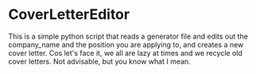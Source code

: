 # CoverLetterEditor

This is a simple python script that reads a generator file and edits out the company_name and the position you are applying to, and creates a new cover letter. Cos let's face it, we all are lazy at times and we recycle old cover letters. Not advisable, but you know what I mean.

